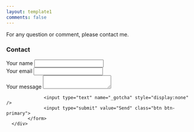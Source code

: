 ```yaml
---
layout: template1
comments: false
---
```


For any question or comment, please contact me.

<!-- <div class="panel panel-default shadow1"> -->
<div class="panel panel-primary shadow1">
      <div class="panel-heading">
        <!-- <h4 class="text-primary">Contact</h4> -->
        <h3 class="panel-title">Contact</h3>
        <!-- <h3>Contact</h3> -->
      </div>
      <div class="panel-body">
            <form id="contactform" method="POST">
                  <div class="form-group">
                        <label for="name" class="control-label">Your name</label>
                        <input id="name" type="text" name="name" class="form-control">
                  </div>
                  <div class="form-group">
                        <label for="email" class="control-label">Your email</label>
                        <input id="email" type="email" name="_replyto" class="form-control">
                  </div>
                  <div class="form-group">
                        <label for="msg" class="control-label">Your message</label>
                        <textarea id="msg" name="message" class="form-control"></textarea>
                  </div>

                  <input type="text" name="_gotcha" style="display:none" />
                  <input type="submit" value="Send" class="btn btn-primary">
            </form>
      </div>
</div>

<script>
    var contactform =  document.getElementById('contactform');
    contactform.setAttribute('action', '//formspree.io/{{ site.profile.email }}');
</script>
